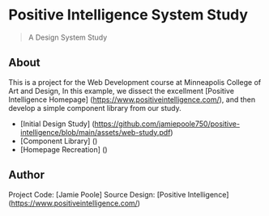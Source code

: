 # Positive Intelligence System Study

> A Design System Study 

## About 

This is a project for the Web Development course at Minneapolis College of Art and Design, In this example, we dissect the excellment [Positive Intelligence Homepage] (https://www.positiveintelligence.com/), and then develop a simple component library from our study. 

- [Initial Design Study] (https://github.com/jamiepoole750/positive-intelligence/blob/main/assets/web-study.pdf)
- [Component Library] ()
- [Homepage Recreation] ()

## Author

Project Code: [Jamie Poole] 
Source Design: [Positive Intelligence] (https://www.positiveintelligence.com/)